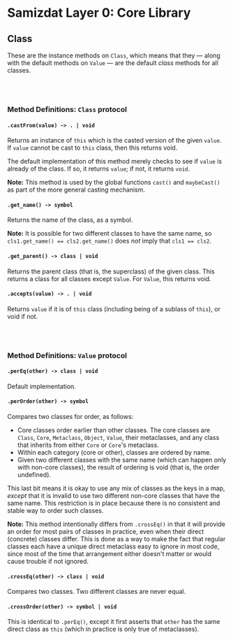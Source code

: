 Samizdat Layer 0: Core Library
==============================

Class
-----

These are the instance methods on `Class`, which means that they &mdash;
along with the default methods on `Value` &mdash; are the default *class*
methods for all classes.

<br><br>
### Method Definitions: `Class` protocol

#### `.castFrom(value) -> . | void`

Returns an instance of `this` which is the casted version of the given
`value`. If `value` cannot be cast to `this` class, then this returns
void.

The default implementation of this method merely checks to see if `value` is
already of the class. If so, it returns `value`; if not, it returns `void`.

**Note:** This method is used by the global functions `cast()` and
`maybeCast()` as part of the more general casting mechanism.

#### `.get_name() -> symbol`

Returns the name of the class, as a symbol.

**Note:** It is possible for two different classes to have the same name,
so `cls1.get_name() == cls2.get_name()` does *not* imply that `cls1 == cls2`.

#### `.get_parent() -> class | void`

Returns the parent class (that is, the superclass) of the given class. This
returns a class for all classes except `Value`. For `Value`, this returns
void.

#### `.accepts(value) -> . | void`

Returns `value` if it is of `this` class (including being of a sublass
of `this`), or void if not.


<br><br>
### Method Definitions: `Value` protocol

#### `.perEq(other) -> class | void`

Default implementation.

#### `.perOrder(other) -> symbol`

Compares two classes for order, as follows:

* Core classes order earlier than other classes. The core classes are
  `Class`, `Core`, `Metaclass`, `Object`, `Value`, their metaclasses, and
  any class that inherits from either `Core` or `Core`'s metaclass.
* Within each category (core or other), classes are ordered by name.
* Given two different classes with the same name (which can happen only with
  non-core classes), the result of ordering is void (that is, the order
  undefined).

This last bit means it is okay to use any mix of classes as the keys in a map,
*except* that it is invalid to use two different non-core classes that have
the same name. This restriction is in place because there is no consistent and
stable way to order such classes.

**Note:** This method intentionally differs from `.crossEq()` in that
it will provide an order for most pairs of classes in practice, even when
their direct (concrete) classes differ. This is done as a way to make the
fact that regular classes each have a unique direct metaclass easy to ignore
in most code, since most of the time that arrangement either doesn't matter
or would cause trouble if not ignored.

#### `.crossEq(other) -> class | void`

Compares two classes. Two different classes are never equal.

#### `.crossOrder(other) -> symbol | void`

This is identical to `.perEq()`, except it first asserts that `other` has the
same direct class as `this` (which in practice is only true of metaclasses).
